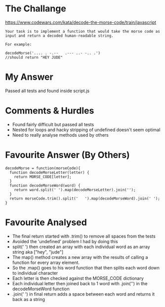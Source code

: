 # The Challange

https://www.codewars.com/kata/decode-the-morse-code/train/javascript

```
Your task is to implement a function that would take the morse code as input and return a decoded human-readable string.

For example:

decodeMorse('.... . -.--   .--- ..- -.. .')
//should return "HEY JUDE"
```

# My Answer

Passed all tests and found inside script.js

# Comments & Hurdles

* Found fairly difficult but passed all tests
* Nested for loops and hacky stripping of undefined doesn't seem optimal
* Need to really analyse methods used by others

# Favourite Answer (By Others)
```
decodeMorse = function(morseCode){
  function decodeMorseLetter(letter) {
    return MORSE_CODE[letter];
  }
  function decodeMorseWord(word) {
    return word.split(' ').map(decodeMorseLetter).join('');
  }
  return morseCode.trim().split('   ').map(decodeMorseWord).join(' ');
}
```

# Favourite Analysed

* The final return started with .trim() to remove all spaces from the tests
* Avoided the 'undefined' problem I had by doing this
* split('   ') then created an array with each individual word as an array string aka ["hey", "jude"]
* The map() method creates a new array with the results of calling a function for every array element.
* So the .map() goes to his word function that then splits each word down to individual character
* Each letter is then checked against the MORSE_CODE dictionary
* Each individual letter then joined back to 1 word with .join('') in the decodeMorseWord function
* .join(' ') in final return adds a space between each word and returns it back as a string